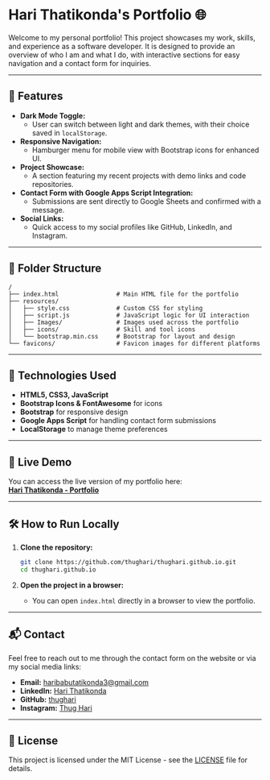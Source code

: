 
# Hari Thatikonda's Portfolio 🌐  

Welcome to my personal portfolio! This project showcases my work, skills, and experience as a software developer. It is designed to provide an overview of who I am and what I do, with interactive sections for easy navigation and a contact form for inquiries.

---

## 🌟 Features

- **Dark Mode Toggle:**  
  - User can switch between light and dark themes, with their choice saved in `localStorage`.  
- **Responsive Navigation:**  
  - Hamburger menu for mobile view with Bootstrap icons for enhanced UI.  
- **Project Showcase:**  
  - A section featuring my recent projects with demo links and code repositories.  
- **Contact Form with Google Apps Script Integration:**  
  - Submissions are sent directly to Google Sheets and confirmed with a message.  
- **Social Links:**  
  - Quick access to my social profiles like GitHub, LinkedIn, and Instagram.

---

## 📂 Folder Structure

```plaintext
/
├── index.html                # Main HTML file for the portfolio
├── resources/
│   ├── style.css             # Custom CSS for styling
│   ├── script.js             # JavaScript logic for UI interaction
│   ├── Images/               # Images used across the portfolio
│   ├── icons/                # Skill and tool icons
│   └── bootstrap.min.css     # Bootstrap for layout and design
└── favicons/                 # Favicon images for different platforms
```

---

## 🚀 Technologies Used

- **HTML5, CSS3, JavaScript**  
- **Bootstrap Icons & FontAwesome** for icons  
- **Bootstrap** for responsive design  
- **Google Apps Script** for handling contact form submissions  
- **LocalStorage** to manage theme preferences  

---


## 🔗 Live Demo

You can access the live version of my portfolio here:  
[**Hari Thatikonda - Portfolio**](https://thughari.github.io)  

---

## 🛠 How to Run Locally

1. **Clone the repository:**

   ```bash
   git clone https://github.com/thughari/thughari.github.io.git
   cd thughari.github.io
   ```

2. **Open the project in a browser:**
   - You can open `index.html` directly in a browser to view the portfolio.

---

## 📬 Contact

Feel free to reach out to me through the contact form on the website or via my social media links:

- **Email:** [haribabutatikonda3@gmail.com](mailto:haribabutatikonda3@gmail.com)  
- **LinkedIn:** [Hari Thatikonda](https://www.linkedin.com/in/hari-thatikonda/)  
- **GitHub:** [thughari](https://github.com/thughari)  
- **Instagram:** [Thug Hari](https://www.instagram.com/thug_hari)  

---

## 📄 License

This project is licensed under the MIT License - see the [LICENSE](LICENSE) file for details.
